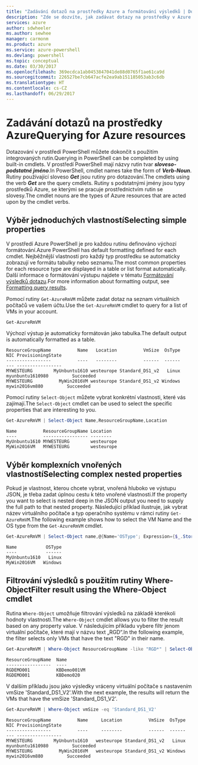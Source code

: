 ```yaml
---
title: "Zadávání dotazů na prostředky Azure a formátování výsledků | Dokumentace Microsoftu"
description: "Zde se dozvíte, jak zadávat dotazy na prostředky v Azure a jak formátovat výsledky."
services: azure
author: sdwheeler
ms.author: sewhee
manager: carmonm
ms.product: azure
ms.service: azure-powershell
ms.devlang: powershell
ms.topic: conceptual
ms.date: 03/30/2017
ms.openlocfilehash: 369ecdca1ab0453847041de88d0765f1ae61ca9d
ms.sourcegitcommit: 226527be7cb647acfe2ea9ab151185053ab3c6db
ms.translationtype: HT
ms.contentlocale: cs-CZ
ms.lasthandoff: 06/29/2017
---
```

# <a name="querying-for-azure-resources"></a><span data-ttu-id="b6f3b-103">Zadávání dotazů na prostředky Azure</span><span class="sxs-lookup"><span data-stu-id="b6f3b-103">Querying for Azure resources</span></span>

<span data-ttu-id="b6f3b-104">Dotazování v prostředí PowerShell můžete dokončit s použitím integrovaných rutin.</span><span class="sxs-lookup"><span data-stu-id="b6f3b-104">Querying in PowerShell can be completed by using built-in cmdlets.</span></span> <span data-ttu-id="b6f3b-105">V prostředí PowerShell mají názvy rutin tvar  **_sloveso-podstatné jméno_**.</span><span class="sxs-lookup"><span data-stu-id="b6f3b-105">In PowerShell, cmdlet names take the form of **_Verb-Noun_**.</span></span> <span data-ttu-id="b6f3b-106">Rutiny používající sloveso  **_Get_**  jsou rutiny pro dotazování.</span><span class="sxs-lookup"><span data-stu-id="b6f3b-106">The cmdlets using the verb **_Get_** are the query cmdlets.</span></span> <span data-ttu-id="b6f3b-107">Rutiny s podstatnými jmény jsou typy prostředků Azure, se kterými se pracuje prostřednictvím rutin se slovesy.</span><span class="sxs-lookup"><span data-stu-id="b6f3b-107">The cmdlet nouns are the types of Azure resources that are acted upon by the cmdlet verbs.</span></span>


## <a name="selecting-simple-properties"></a><span data-ttu-id="b6f3b-108">Výběr jednoduchých vlastností</span><span class="sxs-lookup"><span data-stu-id="b6f3b-108">Selecting simple properties</span></span>

<span data-ttu-id="b6f3b-109">V prostředí Azure PowerShell je pro každou rutinu definováno výchozí formátování.</span><span class="sxs-lookup"><span data-stu-id="b6f3b-109">Azure PowerShell has default formatting defined for each cmdlet.</span></span> <span data-ttu-id="b6f3b-110">Nejběžnější vlastnosti pro každý typ prostředku se automaticky zobrazují ve formátu tabulky nebo seznamu.</span><span class="sxs-lookup"><span data-stu-id="b6f3b-110">The most common properties for each resource type are displayed in a table or list format automatically.</span></span> <span data-ttu-id="b6f3b-111">Další informace o formátování výstupu najdete v tématu [Formátování výsledků dotazu](formatting-output.md).</span><span class="sxs-lookup"><span data-stu-id="b6f3b-111">For more information about formatting output, see [Formatting query results](formatting-output.md).</span></span>

<span data-ttu-id="b6f3b-112">Pomocí rutiny `Get-AzureRmVM` můžete zadat dotaz na seznam virtuálních počítačů ve vašem účtu.</span><span class="sxs-lookup"><span data-stu-id="b6f3b-112">Use the `Get-AzureRmVM` cmdlet to query for a list of VMs in your account.</span></span>

```powershell
Get-AzureRmVM
```

<span data-ttu-id="b6f3b-113">Výchozí výstup je automaticky formátován jako tabulka.</span><span class="sxs-lookup"><span data-stu-id="b6f3b-113">The default output is automatically formatted as a table.</span></span>

```
ResourceGroupName          Name   Location          VmSize  OsType              NIC ProvisioningState
-----------------          ----   --------          ------  ------              --- -----------------
MYWESTEURG        MyUnbuntu1610 westeurope Standard_DS1_v2   Linux myunbuntu1610980         Succeeded
MYWESTEURG          MyWin2016VM westeurope Standard_DS1_v2 Windows   mywin2016vm880         Succeeded
```

<span data-ttu-id="b6f3b-114">Pomocí rutiny `Select-Object` můžete vybrat konkrétní vlastnosti, které vás zajímají.</span><span class="sxs-lookup"><span data-stu-id="b6f3b-114">The `Select-Object` cmdlet can be used to select the specific properties that are interesting to you.</span></span>

```powershell
Get-AzureRmVM | Select-Object Name,ResourceGroupName,Location
```

```
Name          ResourceGroupName Location
----          ----------------- --------
MyUnbuntu1610 MYWESTEURG        westeurope
MyWin2016VM   MYWESTEURG        westeurope
```

## <a name="selecting-complex-nested-properties"></a><span data-ttu-id="b6f3b-115">Výběr komplexních vnořených vlastností</span><span class="sxs-lookup"><span data-stu-id="b6f3b-115">Selecting complex nested properties</span></span>

<span data-ttu-id="b6f3b-116">Pokud je vlastnost, kterou chcete vybrat, vnořená hluboko ve výstupu JSON, je třeba zadat úplnou cestu k této vnořené vlastnosti.</span><span class="sxs-lookup"><span data-stu-id="b6f3b-116">If the property you want to select is nested deep in the JSON output you need to supply the full path to that nested property.</span></span> <span data-ttu-id="b6f3b-117">Následující příklad ilustruje, jak vybrat název virtuálního počítače a typ operačního systému v rámci rutiny `Get-AzureRmVM`.</span><span class="sxs-lookup"><span data-stu-id="b6f3b-117">The following example shows how to select the VM Name and the OS type from the `Get-AzureRmVM` cmdlet.</span></span>

```powershell
Get-AzureRmVM | Select-Object name,@{Name='OSType'; Expression={$_.StorageProfile.OSDisk.OSType}}
```

```
Name           OSType
----           ------
MyUnbuntu1610   Linux
MyWin2016VM   Windows
```

## <a name="filter-result-using-the-where-object-cmdlet"></a><span data-ttu-id="b6f3b-118">Filtrování výsledků s použitím rutiny Where-Object</span><span class="sxs-lookup"><span data-stu-id="b6f3b-118">Filter result using the Where-Object cmdlet</span></span>

<span data-ttu-id="b6f3b-119">Rutina `Where-Object` umožňuje filtrování výsledků na základě kterékoli hodnoty vlastnosti.</span><span class="sxs-lookup"><span data-stu-id="b6f3b-119">The `Where-Object` cmdlet allows you to filter the result based on any property value.</span></span> <span data-ttu-id="b6f3b-120">V následujícím příkladu vybere filtr jenom virtuální počítače, které mají v názvu text „RGD“.</span><span class="sxs-lookup"><span data-stu-id="b6f3b-120">In the following example, the filter selects only VMs that have the text "RGD" in their name.</span></span>

```powershell
Get-AzureRmVM | Where-Object ResourceGroupName -like "RGD*" | Select-Object ResourceGroupName,Name
```

```
ResourceGroupName  Name
-----------------  ----
RGDEMO001          KBDemo001VM
RGDEMO001          KBDemo020
```

<span data-ttu-id="b6f3b-121">V dalším příkladu jsou jako výsledky vráceny virtuální počítače s nastavením vmSize 'Standard_DS1_V2'.</span><span class="sxs-lookup"><span data-stu-id="b6f3b-121">With the next example, the results will return the VMs that have the vmSize 'Standard_DS1_V2'.</span></span>

```powershell
Get-AzureRmVM | Where-Object vmSize -eq 'Standard_DS1_V2'
```

```
ResourceGroupName          Name     Location          VmSize  OsType              NIC ProvisioningState
-----------------          ----     --------          ------  ------              --- -----------------
MYWESTEURG        MyUnbuntu1610   westeurope Standard_DS1_v2   Linux myunbuntu1610980         Succeeded
MYWESTEURG          MyWin2016VM   westeurope Standard_DS1_v2 Windows   mywin2016vm880         Succeeded
```
